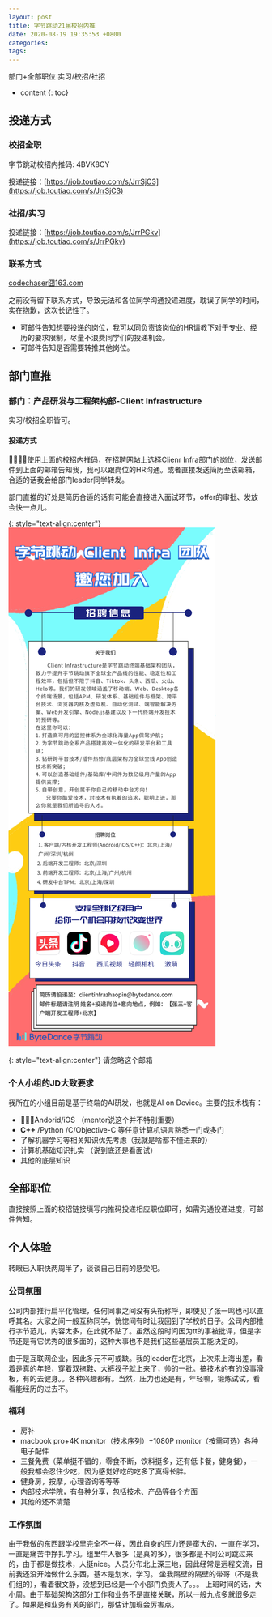 ```yaml
---
layout: post
title: 字节跳动21届校招内推
date: 2020-08-19 19:35:53 +0800
categories: 
tags: 
---
```


部门+全部职位 实习/校招/社招
 <!-- more -->

* content
{: toc}

## 投递方式
### 校招全职

字节跳动校招内推码: 4BVK8CY 

投递链接：[https://job.toutiao.com/s/JrrSjC3](https://job.toutiao.com/s/JrrSjC3)

### 社招/实习

投递链接：[https://job.toutiao.com/s/JrrPGkv](https://job.toutiao.com/s/JrrPGkv)

### 联系方式

[codechaser囧163.com](mailto:codechaser@163.com) 

之前没有留下联系方式，导致无法和各位同学沟通投递进度，耽误了同学的时间，实在抱歉，这次长记性了。

* 可邮件告知想要投递的岗位，我可以同负责该岗位的HR请教下对于专业、经历的要求限制，尽量不浪费同学们的投递机会。
* 可邮件告知是否需要转推其他岗位。

## 部门直推

### 部门：产品研发与工程架构部-Client Infrastructure

实习/校招全职皆可。

#### 投递方式

使用上面的校招内推码，在招聘网站上选择Clienr Infra部门的岗位，发送邮件到上面的邮箱告知我，我可以跟岗位的HR沟通。或者直接发送简历至该邮箱，合适的话我会给部门leader同学转发。

部门直推的好处是简历合适的话有可能会直接进入面试环节，offer的审批、发放会快一点儿。

{: style="text-align:center"}
![图](/images/recruit/client_infra.png)

{: style="text-align:center"}
请忽略这个邮箱

### 个人小组的JD大致要求

我所在的小组目前是基于终端的AI研发，也就是AI on Device。主要的技术栈有：
* Andorid/iOS （mentor说这个并不特别重要）
* **C++** /Python /C/Objective-C 等任意计算机语言熟悉一门或多门
* 了解机器学习等相关知识优先考虑（我就是啥都不懂进来的）
* 计算机基础知识扎实 （说到底还是看面试）
* 其他的底层知识

## 全部职位

直接按照上面的校招链接填写内推码投递相应职位即可，如需沟通投递进度，可邮件告知。

## 个人体验

转眼已入职快两周半了，谈谈自己目前的感受吧。

### 公司氛围

公司内部推行扁平化管理，任何同事之间没有头衔称呼，即使见了张一鸣也可以直呼其名。大家之间一般互称同学，恍惚间有时让我回到了学校的日子。公司内部推行字节范儿，内容太多，在此就不贴了。虽然这段时间因为tt的事被批评，但是字节还是有它优秀的很多面的，这种大事也不是我们这些基层员工能决定的。

由于是互联网企业，因此多元不可或缺。我的leader在北京，上次来上海出差，看着是真的年轻，穿着双拖鞋、大裤衩子就上来了，帅的一批。搞技术的有的没事滑板，有的去健身。。各种兴趣都有。当然，压力也还是有，年轻嘛，锻炼试试，看看能经历的过去不。

### 福利

* 房补
* macbook pro+4K monitor（技术序列）+1080P monitor（按需可选）各种电子配件
* 三餐免费（菜单挺不错的，零食不断，饮料挺多，还有低卡餐，健身餐），一般我都会忍住少吃，因为感觉好吃的吃多了真得长胖。
* 健身房，按摩，心理咨询等等等
* 内部技术学院，有各种分享，包括技术、产品等各个方面
* 其他的还不清楚

### 工作氛围

由于我做的东西跟学校里完全不一样，因此自身的压力还是蛮大的，一直在学习，一直是痛苦中挣扎学习。组里牛人很多（是真的多），很多都是不同公司跳过来的，由于都是做技术，人挺nice。人员分布北上深三地，因此经常是远程交流，目前我还没开始做什么东西，基本是划水，学习。
坐我隔壁的隔壁的带哥（不是我们组的），看着很文静，没想到已经是一个小部门负责人了。。。
上班时间的话，大小周。由于基础架构这部分工作和业务不是直接关联，所以一般九点多就很多走了。如果是和业务有关的部门，那估计加班会厉害点。